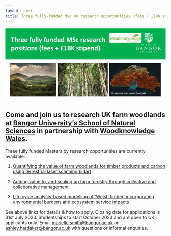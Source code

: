 ```yaml
---
layout: post
title: Three fully-funded MSc by research opportunities (fees + £18K stipend)!
---
```


![Marielle Smith](/images/MSc_Res_WKW_Bangor.jpg)

## Come and join us to research UK farm woodlands at [Bangor University’s School of Natural Sciences](https://www.bangor.ac.uk/sns) in partnership with [Woodknowledge Wales](https://woodknowledge.wales). 

Three fully funded Masters by research opportunities are currently available:

1. [Quantifying the value of farm woodlands for timber products and carbon using terrestrial laser scanning (lidar)](https://lnkd.in/eWjUtzHj)
  
3. [Adding value to, and scaling up farm forestry through collective and collaborative management](https://lnkd.in/euT85ETD)
  
5. [Life cycle analysis-based modelling of ‘Welsh timber’ incorporating environmental burdens and ecosystem service impacts](https://lnkd.in/eyZY2niS)



See above links for details & how to apply. Closing date for applications is 31st July 2023. Studentships to start October 2023 and are open to UK applicants only. Email marielle.smith@bangor.ac.uk or ashley.hardaker@bangor.ac.uk with questions or informal enquiries.

